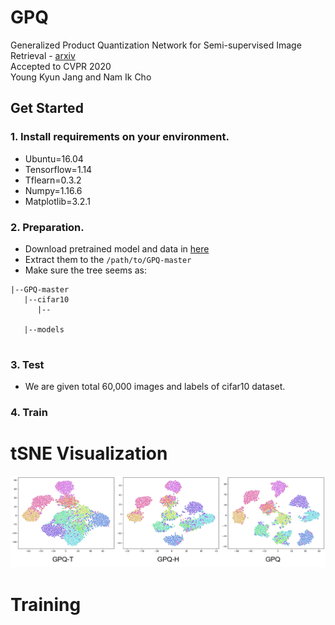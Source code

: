 # GPQ
Generalized Product Quantization Network for Semi-supervised Image Retrieval - <a href="https://arxiv.org/abs/2002.11281">arxiv</a>  
Accepted to CVPR 2020  
Young Kyun Jang and Nam Ik Cho  

## Get Started

### 1. Install requirements on your environment.
- Ubuntu=16.04
- Tensorflow=1.14
- Tflearn=0.3.2
- Numpy=1.16.6
- Matplotlib=3.2.1

### 2. Preparation.
- Download pretrained model and data in <a href="https://drive.google.com/open?id=1BfyXFvcMMBhD2jWVNF_kFaFE5uNgpqII">here</a>
- Extract them to the `/path/to/GPQ-master`
- Make sure the tree seems as:  
```
|--GPQ-master
   |--cifar10
      |--
   
   |--models


```


### 3. Test
 - We are given total 60,000 images and labels of cifar10 dataset.
### 4. Train


# tSNE Visualization

<p align="center"><img src="figures/tSNE.png" width="900"></p>

# Training
